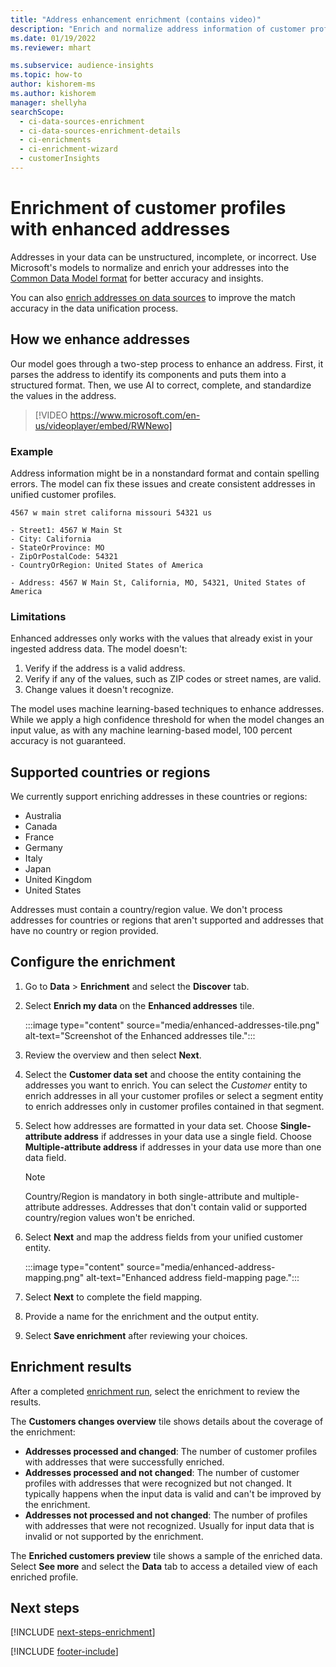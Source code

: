 ```yaml
---
title: "Address enhancement enrichment (contains video)"
description: "Enrich and normalize address information of customer profiles with Microsoft's models."
ms.date: 01/19/2022
ms.reviewer: mhart

ms.subservice: audience-insights
ms.topic: how-to
author: kishorem-ms
ms.author: kishorem
manager: shellyha
searchScope: 
  - ci-data-sources-enrichment
  - ci-data-sources-enrichment-details
  - ci-enrichments
  - ci-enrichment-wizard
  - customerInsights
---
```


# Enrichment of customer profiles with enhanced addresses

Addresses in your data can be unstructured, incomplete, or incorrect. Use Microsoft's models to normalize and enrich your addresses into the [Common Data Model format](/common-data-model/schema/core/applicationcommon/address) for better accuracy and insights.

You can also [enrich addresses on data sources](data-sources-enrichment.md) to improve the match accuracy in the data unification process. 

## How we enhance addresses

Our model goes through a two-step process to enhance an address. First, it parses the address to identify its components and puts them into a structured format. Then, we use AI to correct, complete, and standardize the values in the address.

> [!VIDEO https://www.microsoft.com/en-us/videoplayer/embed/RWNewo]

### Example

Address information might be in a nonstandard format and contain spelling errors. The model can fix these issues and create consistent addresses in unified customer profiles.

```Input
4567 w main stret californa missouri 54321 us
```

```Output
- Street1: 4567 W Main St
- City: California
- StateOrProvince: MO
- ZipOrPostalCode: 54321
- CountryOrRegion: United States of America

- Address: 4567 W Main St, California, MO, 54321, United States of America
```

### Limitations

Enhanced addresses only works with the values that already exist in your ingested address data. The model doesn't: 

1. Verify if the address is a valid address.
2. Verify if any of the values, such as ZIP codes or street names, are valid.
3. Change values it doesn't recognize.

The model uses machine learning-based techniques to enhance addresses. While we apply a high confidence threshold for when the model changes an input value, as with any machine learning-based model, 100 percent accuracy is not guaranteed.

## Supported countries or regions

We currently support enriching addresses in these countries or regions: 

- Australia
- Canada
- France
- Germany
- Italy
- Japan
- United Kingdom
- United States

Addresses must contain a country/region value. We don't process addresses for countries or regions that aren't supported and addresses that have no country or region provided.

## Configure the enrichment

1. Go to **Data** > **Enrichment** and select the **Discover** tab.

1. Select **Enrich my data** on the **Enhanced addresses** tile.

   :::image type="content" source="media/enhanced-addresses-tile.png" alt-text="Screenshot of the Enhanced addresses tile.":::

1. Review the overview and then select **Next**.

1. Select the **Customer data set** and choose the entity containing the addresses you want to enrich. You can select the *Customer* entity to enrich addresses in all your customer profiles or select a segment entity to enrich addresses only in customer profiles contained in that segment.

1. Select how addresses are formatted in your data set. Choose **Single-attribute address** if addresses in your data use a single field. Choose **Multiple-attribute address** if addresses in your data use more than one data field.

   > [!NOTE]
   > Country/Region is mandatory in both single-attribute and multiple-attribute addresses. Addresses that don't contain valid or supported country/region values won't be enriched.

1. Select **Next** and map the address fields from your unified customer entity.

    :::image type="content" source="media/enhanced-address-mapping.png" alt-text="Enhanced address field-mapping page.":::

1. Select **Next** to complete the field mapping.

1. Provide a name for the enrichment and the output entity.

1. Select **Save enrichment** after reviewing your choices.

## Enrichment results

After a completed [enrichment run](enrichment-hub.md#run-or-refresh-an-enrichment), select the enrichment to review the results.

The **Customers changes overview** tile shows details about the coverage of the enrichment:
- **Addresses processed and changed**: The number of customer profiles with addresses that were successfully enriched.
- **Addresses processed and not changed**: The number of customer profiles with addresses that were recognized but not changed. It typically happens when the input data is valid and can't be improved by the enrichment.
- **Addresses not processed and not changed**: The number of profiles with addresses that were not recognized. Usually for input data that is invalid or not supported by the enrichment.

The **Enriched customers preview** tile shows a sample of the enriched data. Select **See more** and select the **Data** tab to access a detailed view of each enriched profile.

## Next steps

[!INCLUDE [next-steps-enrichment](includes/next-steps-enrichment.md)]

[!INCLUDE [footer-include](includes/footer-banner.md)]
